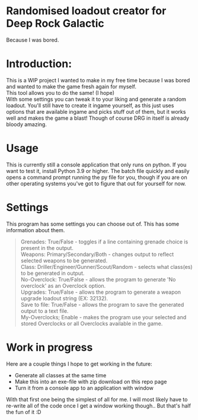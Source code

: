# Randomised loadout creator for Deep Rock Galactic
Because I was bored.

# Introduction:
This is a WIP project I wanted to make in my free time because I was bored and wanted to make the game fresh again for myself.\
This tool allows you to do the same! (I hope)\
With some settings you can tweak it to your liking and generate a random loadout. You'll still have to create it ingame yourself, as this just uses options that are available ingame and picks stuff out of them, but it works well and makes the game a blast!
Though of course DRG in itself is already bloody amazing.

# Usage
This is currently still a console application that only runs on python. If you want to test it, install Python 3.9 or higher.
The batch file quickly and easily opens a command prompt running the py file for you, though if you are on other operating systems you've got to figure that out for yourself for now.

 # Settings
This program has some settings you can choose out of. This has some information about them.
> Grenades: True/False - toggles if a line containing grenade choice is present in the output.\
> Weapons: Primary/Secondary/Both - changes output to reflect selected weapons to be generated.\
> Class: Driller/Engineer/Gunner/Scout/Random - selects what class(es) to be generated in output.\
> No-Overclock: True/False - allows the program to generate 'No overclock' as an Overclock option.\
> Upgrades: True/False - allows the program to generate a weapon upgrade loadout string (EX: 32132).\
> Save to file: True/False - allows the program to save the generated output to a text file.\
> My-Overclocks; Enable - makes the program use your selected and stored Overclocks or all Overclocks available in the game.

# Work in progress
Here are a couple things I hope to get working in the future:
- Generate all classes at the same time
- Make this into an exe-file with zip download on this repo page
- Turn it from a console app to an application with window

With that first one being the simplest of all for me. I will most likely have to re-write all of the code once I get a window working though.. But that's half the fun of it :D